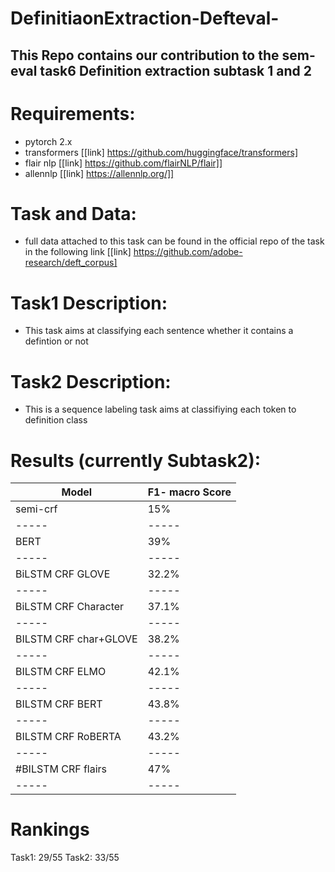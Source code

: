 # DefinitiaonExtraction-Defteval-
## This Repo contains our contribution to the sem-eval task6 Definition extraction subtask 1 and 2

# Requirements:
- pytorch 2.x 
- transformers [[link] https://github.com/huggingface/transformers]
- flair nlp [[link] https://github.com/flairNLP/flair]]
- allennlp [[link] https://allennlp.org/]]

# Task and Data:
* full data attached to this task can be found in the official repo of the task in the following link [[link] https://github.com/adobe-research/deft_corpus]


# Task1 Description:
* This task aims at classifying each sentence whether it contains a defintion or not

# Task2 Description:
* This is a sequence labeling task aims at classifiying each token to definition class 

# Results (currently Subtask2):

Model     | F1- macro Score
-----     | -----
semi-crf    | 15%
-----     | -----
BERT         |  39%
-----     | -----
BiLSTM CRF GLOVE  | 32.2%
-----     | -----
BiLSTM CRF Character | 37.1%
-----     | -----
BILSTM CRF char+GLOVE | 38.2%
-----     | -----
BILSTM CRF ELMO | 42.1%
-----     | -----
BILSTM CRF BERT | 43.8%
-----     | -----
BILSTM CRF RoBERTA | 43.2%
-----     | -----
#BILSTM CRF flairs | 47%
-----     | -----
# Rankings
Task1: 29/55
Task2: 33/55
